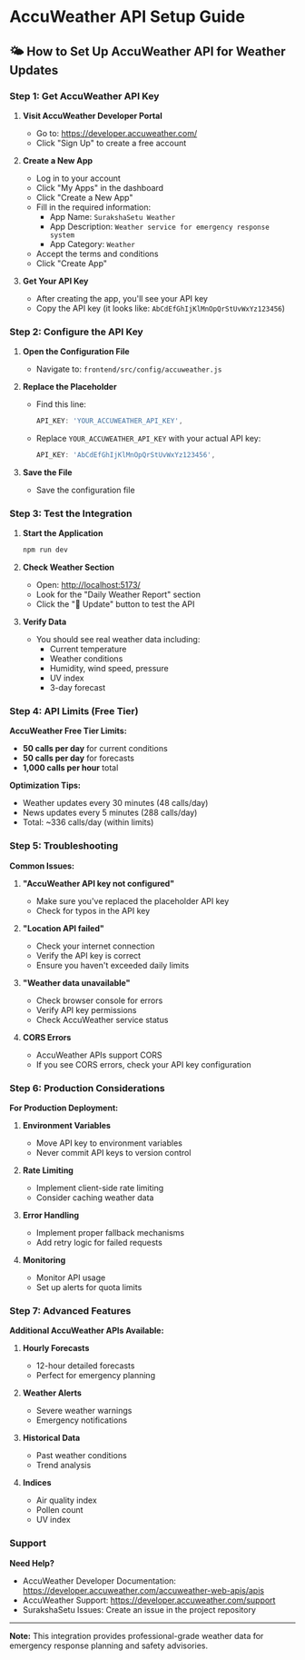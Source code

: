 # AccuWeather API Setup Guide

## 🌤️ How to Set Up AccuWeather API for Weather Updates

### Step 1: Get AccuWeather API Key

1. **Visit AccuWeather Developer Portal**
   - Go to: <https://developer.accuweather.com/>
   - Click "Sign Up" to create a free account

2. **Create a New App**
   - Log in to your account
   - Click "My Apps" in the dashboard
   - Click "Create a New App"
   - Fill in the required information:
     - App Name: `SurakshaSetu Weather`
     - App Description: `Weather service for emergency response system`
     - App Category: `Weather`
   - Accept the terms and conditions
   - Click "Create App"

3. **Get Your API Key**
   - After creating the app, you'll see your API key
   - Copy the API key (it looks like: `AbCdEfGhIjKlMnOpQrStUvWxYz123456`)

### Step 2: Configure the API Key

1. **Open the Configuration File**
   - Navigate to: `frontend/src/config/accuweather.js`

2. **Replace the Placeholder**
   - Find this line:

     ```javascript
     API_KEY: 'YOUR_ACCUWEATHER_API_KEY',
     ```

   - Replace `YOUR_ACCUWEATHER_API_KEY` with your actual API key:

     ```javascript
     API_KEY: 'AbCdEfGhIjKlMnOpQrStUvWxYz123456',
     ```

3. **Save the File**
   - Save the configuration file

### Step 3: Test the Integration

1. **Start the Application**

   ```bash
   npm run dev
   ```

2. **Check Weather Section**
   - Open: <http://localhost:5173/>
   - Look for the "Daily Weather Report" section
   - Click the "🔄 Update" button to test the API

3. **Verify Data**
   - You should see real weather data including:
     - Current temperature
     - Weather conditions
     - Humidity, wind speed, pressure
     - UV index
     - 3-day forecast

### Step 4: API Limits (Free Tier)

**AccuWeather Free Tier Limits:**

- **50 calls per day** for current conditions
- **50 calls per day** for forecasts
- **1,000 calls per hour** total

**Optimization Tips:**

- Weather updates every 30 minutes (48 calls/day)
- News updates every 5 minutes (288 calls/day)
- Total: ~336 calls/day (within limits)

### Step 5: Troubleshooting

**Common Issues:**

1. **"AccuWeather API key not configured"**
   - Make sure you've replaced the placeholder API key
   - Check for typos in the API key

2. **"Location API failed"**
   - Check your internet connection
   - Verify the API key is correct
   - Ensure you haven't exceeded daily limits

3. **"Weather data unavailable"**
   - Check browser console for errors
   - Verify API key permissions
   - Check AccuWeather service status

4. **CORS Errors**
   - AccuWeather APIs support CORS
   - If you see CORS errors, check your API key configuration

### Step 6: Production Considerations

**For Production Deployment:**

1. **Environment Variables**
   - Move API key to environment variables
   - Never commit API keys to version control

2. **Rate Limiting**
   - Implement client-side rate limiting
   - Consider caching weather data

3. **Error Handling**
   - Implement proper fallback mechanisms
   - Add retry logic for failed requests

4. **Monitoring**
   - Monitor API usage
   - Set up alerts for quota limits

### Step 7: Advanced Features

**Additional AccuWeather APIs Available:**

1. **Hourly Forecasts**
   - 12-hour detailed forecasts
   - Perfect for emergency planning

2. **Weather Alerts**
   - Severe weather warnings
   - Emergency notifications

3. **Historical Data**
   - Past weather conditions
   - Trend analysis

4. **Indices**
   - Air quality index
   - Pollen count
   - UV index

### Support

**Need Help?**

- AccuWeather Developer Documentation: <https://developer.accuweather.com/accuweather-web-apis/apis>
- AccuWeather Support: <https://developer.accuweather.com/support>
- SurakshaSetu Issues: Create an issue in the project repository

---

**Note:** This integration provides professional-grade weather data for emergency response planning and safety advisories.
